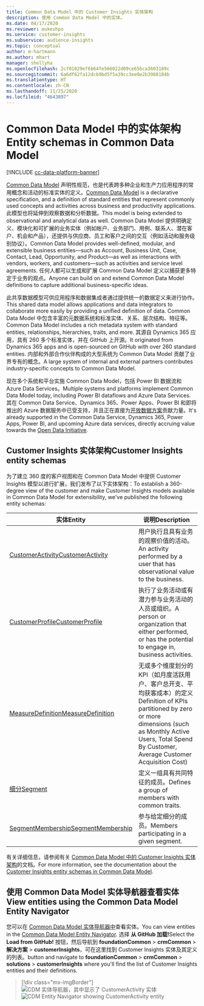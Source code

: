 ```yaml
---
title: Common Data Model 中的 Customer Insights 实体架构
description: 使用 Common Data Model 中的实体。
ms.date: 04/17/2020
ms.reviewer: mukeshpo
ms.service: customer-insights
ms.subservice: audience-insights
ms.topic: conceptual
author: m-hartmann
ms.author: mhart
manager: shellyha
ms.openlocfilehash: 2cf01029ef6b64fe566022d09ce65bca3603189c
ms.sourcegitcommit: 6a6df62fa12dcb9bd5f5a39cc3ee0e2b3988184b
ms.translationtype: HT
ms.contentlocale: zh-CN
ms.lasthandoff: 11/25/2020
ms.locfileid: "4643897"
---
```

# <a name="entity-schemas-in-common-data-model"></a><span data-ttu-id="573da-103">Common Data Model 中的实体架构</span><span class="sxs-lookup"><span data-stu-id="573da-103">Entity schemas in Common Data Model</span></span>

[!INCLUDE [cc-data-platform-banner](../includes/cc-data-platform-banner.md)]

<span data-ttu-id="573da-104">[Common Data Model](https://docs.microsoft.com/common-data-model/) 声明性规范，也是代表跨多种企业和生产力应用程序的常用概念和活动的标准实体的定义。</span><span class="sxs-lookup"><span data-stu-id="573da-104">[Common Data Model](https://docs.microsoft.com/common-data-model/) is a declarative specification, and a definition of standard entities that represent commonly used concepts and activities across business and productivity applications.</span></span> <span data-ttu-id="573da-105">此模型也将延伸到观察数据和分析数据。</span><span class="sxs-lookup"><span data-stu-id="573da-105">This model is being extended to observational and analytical data as well.</span></span> <span data-ttu-id="573da-106">Common Data Model 提供明确定义、模块化和可扩展的业务实体（例如帐户、业务部门、用例、联系人、潜在客户、机会和产品），还提供与供应商、员工和客户之间的交互（例如活动和服务级别协议）。</span><span class="sxs-lookup"><span data-stu-id="573da-106">Common Data Model provides well-defined, modular, and extensible business entities—such as Account, Business Unit, Case, Contact, Lead, Opportunity, and Product—as well as interactions with vendors, workers, and customers—such as activities and service level agreements.</span></span> <span data-ttu-id="573da-107">任何人都可以生成和扩展 Common Data Model 定义以捕获更多特定于业务的观点。</span><span class="sxs-lookup"><span data-stu-id="573da-107">Anyone can build on and extend Common Data Model definitions to capture additional business-specific ideas.</span></span>

<span data-ttu-id="573da-108">此共享数据模型可供应用程序和数据集成者通过提供统一的数据定义来进行协作。</span><span class="sxs-lookup"><span data-stu-id="573da-108">This shared data model allows applications and data integrators to collaborate more easily by providing a unified definition of data.</span></span> <span data-ttu-id="573da-109">Common Data Model 中包含丰富的元数据系统和标准实体、关系、层次结构、特征等。</span><span class="sxs-lookup"><span data-stu-id="573da-109">Common Data Model includes a rich metadata system with standard entities, relationships, hierarchies, traits, and more.</span></span> <span data-ttu-id="573da-110">其源自 Dynamics 365 应用，具有 260 多个标准实体，并在 GitHub 上开源。</span><span class="sxs-lookup"><span data-stu-id="573da-110">It originated from Dynamics 365 apps and is open-sourced on GitHub with over 260 standard entities.</span></span> <span data-ttu-id="573da-111">内部和外部合作伙伴构成的大型系统为 Common Data Model 贡献了业界专有的概念。</span><span class="sxs-lookup"><span data-stu-id="573da-111">A large system of internal and external partners contributes industry-specific concepts to Common Data Model.</span></span>

<span data-ttu-id="573da-112">现在多个系统和平台实施 Common Data Model，包括 Power BI 数据流和 Azure Data Services。</span><span class="sxs-lookup"><span data-stu-id="573da-112">Multiple systems and platforms implement Common Data Model today, including Power BI dataflows and Azure Data Services.</span></span> <span data-ttu-id="573da-113">其在 Common Data Service、Dynamics 365、Power Apps、Power BI 和即将推出的 Azure 数据服务中已受支持，并且正在直接为[开放数据方案](https://www.microsoft.com/open-data-initiative)贡献力量。</span><span class="sxs-lookup"><span data-stu-id="573da-113">It's already supported in the Common Data Service, Dynamics 365, Power Apps, Power BI, and upcoming Azure data services, directly accruing value towards the [Open Data Initiative](https://www.microsoft.com/open-data-initiative).</span></span>

## <a name="customer-insights-entity-schemas"></a><span data-ttu-id="573da-114">Customer Insights 实体架构</span><span class="sxs-lookup"><span data-stu-id="573da-114">Customer Insights entity schemas</span></span>

<span data-ttu-id="573da-115">为了建立 360 度的客户视图和在 Common Data Model 中提供 Customer Insights 模型以进行扩展，我们发布了以下实体架构：</span><span class="sxs-lookup"><span data-stu-id="573da-115">To establish a 360-degree view of the customer and make Customer Insights models available in Common Data Model for extensibility, we've published the following entity schemas:</span></span>

| <span data-ttu-id="573da-116">实体</span><span class="sxs-lookup"><span data-stu-id="573da-116">Entity</span></span> | <span data-ttu-id="573da-117">说明</span><span class="sxs-lookup"><span data-stu-id="573da-117">Description</span></span> |
|---------|---------|
|[<span data-ttu-id="573da-118">CustomerActivity</span><span class="sxs-lookup"><span data-stu-id="573da-118">CustomerActivity</span></span>](https://docs.microsoft.com/common-data-model/schema/core/applicationcommon/foundationcommon/crmcommon/solutions/customerinsights/customeractivity) | <span data-ttu-id="573da-119">用户执行且具有业务的观察价值的活动。</span><span class="sxs-lookup"><span data-stu-id="573da-119">An activity performed by a user that has observational value to the business.</span></span> |
|[<span data-ttu-id="573da-120">CustomerProfile</span><span class="sxs-lookup"><span data-stu-id="573da-120">CustomerProfile</span></span>](https://docs.microsoft.com/common-data-model/schema/core/applicationcommon/foundationcommon/crmcommon/solutions/customerinsights/customerprofile) | <span data-ttu-id="573da-121">执行了业务活动或有潜力参与业务活动的人员或组织。</span><span class="sxs-lookup"><span data-stu-id="573da-121">A person or organization that either performed, or has the potential to engage in, business activities.</span></span> |
|[<span data-ttu-id="573da-122">MeasureDefinition</span><span class="sxs-lookup"><span data-stu-id="573da-122">MeasureDefinition</span></span>](https://docs.microsoft.com/common-data-model/schema/core/applicationcommon/foundationcommon/crmcommon/solutions/customerinsights/measuredefinition) | <span data-ttu-id="573da-123">无或多个维度划分的 KPI（如月度活跃用户、客户总开支、平均获客成本）的定义</span><span class="sxs-lookup"><span data-stu-id="573da-123">Definition of KPIs partitioned by zero or more dimensions (such as Monthly Active Users, Total Spend By Customer, Average Customer Acquisition Cost)</span></span> |
|[<span data-ttu-id="573da-124">细分</span><span class="sxs-lookup"><span data-stu-id="573da-124">Segment</span></span>](https://docs.microsoft.com/common-data-model/schema/core/applicationcommon/foundationcommon/crmcommon/solutions/customerinsights/segment) | <span data-ttu-id="573da-125">定义一组具有共同特征的成员。</span><span class="sxs-lookup"><span data-stu-id="573da-125">Defines a group of members with common traits.</span></span> |
|[<span data-ttu-id="573da-126">SegmentMembership</span><span class="sxs-lookup"><span data-stu-id="573da-126">SegmentMembership</span></span>](https://docs.microsoft.com/common-data-model/schema/core/applicationcommon/foundationcommon/crmcommon/solutions/customerinsights/segmentmembership) | <span data-ttu-id="573da-127">参与给定细分的成员。</span><span class="sxs-lookup"><span data-stu-id="573da-127">Members participating in a given segment.</span></span> |

<span data-ttu-id="573da-128">有关详细信息，请参阅有关 [Common Data Model 中的 Customer Insights 实体架构](https://docs.microsoft.com/common-data-model/schema/core/applicationcommon/foundationcommon/crmcommon/solutions/customerinsights/overview)的文档。</span><span class="sxs-lookup"><span data-stu-id="573da-128">For more information, see the documentation about the [Customer Insights entity schemas in Common Data Model](https://docs.microsoft.com/common-data-model/schema/core/applicationcommon/foundationcommon/crmcommon/solutions/customerinsights/overview).</span></span>

## <a name="view-entities-using-the-common-data-model-entity-navigator"></a><span data-ttu-id="573da-129">使用 Common Data Model 实体导航器查看实体</span><span class="sxs-lookup"><span data-stu-id="573da-129">View entities using the Common Data Model Entity Navigator</span></span>

<span data-ttu-id="573da-130">您可以在 [Common Data Model 实体导航器中](https://microsoft.github.io/CDM/)查看实体。</span><span class="sxs-lookup"><span data-stu-id="573da-130">You can view entities in the [Common Data Model Entity Navigator](https://microsoft.github.io/CDM/).</span></span> <span data-ttu-id="573da-131">选择 **从 GitHub 加载!**</span><span class="sxs-lookup"><span data-stu-id="573da-131">Select the **Load from GitHub!**</span></span> <span data-ttu-id="573da-132">按钮，然后导航到 **foundationCommon** > **crmCommon** > **解决方案** > **customerInsights**，可在这里找到 Customer Insights 实体及其定义的列表。</span><span class="sxs-lookup"><span data-stu-id="573da-132">button and navigate to **foundationCommon** > **crmCommon** > **solutions** > **customerInsights** where you'll find the list of Customer Insights entities and their definitions.</span></span>
> [!div class="mx-imgBorder"]
> <span data-ttu-id="573da-133">![CDM 实体导航器，其中显示了 CustomerActivity 实体](media/CDM-entity-navigator.png "CDM 实体导航器，其中显示了 CustomerActivity 实体")</span><span class="sxs-lookup"><span data-stu-id="573da-133">![CDM Entity Navigator showing CustomerActivity entity](media/CDM-entity-navigator.png "CDM Entity Navigator showing CustomerActivity entity")</span></span>
